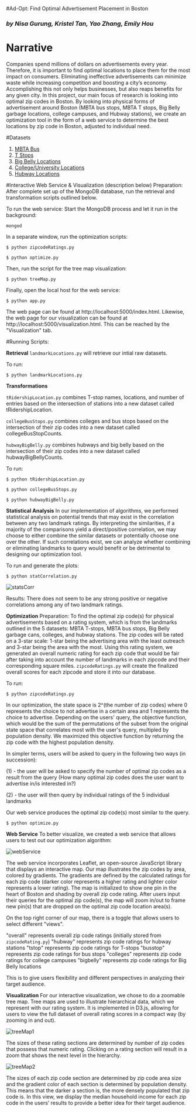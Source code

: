 #Ad-Opt: Find Optimal Advertisement Placement in Boston
### *by Nisa Gurung, Kristel Tan, Yao Zhang, Emily Hou*

# Narrative

Companies spend millions of dollars on advertisements every year. Therefore, it is important to find optimal locations to place them for the most impact on consumers. Eliminating ineffective advertisements can minimize waste while increasing competition and boosting a city’s economy. Accomplishing this not only helps businesses, but also reaps benefits for any given city. In this project, our main focus of research is looking into optimal zip codes in Boston. By looking into physical forms of advertisement around Boston (MBTA bus stops, MBTA T stops, Big Belly garbage locations, college campuses, and Hubway stations), we create an optimization tool in the form of a web service to determine the best locations by zip code in Boston, adjusted to individual need. 

#Datasets

1. [MBTA Bus](https://boston.opendatasoft.com/explore/dataset/mbta-bus-stops/)
2. [T Stops](http://erikdemaine.org/maps/mbta/mbta.yaml)
3. [Big Belly Locations](https://data.cityofboston.gov/City-Services/Big-Belly-Locations/42qi-w8d7)
4. [College/University Locations](https://boston.opendatasoft.com/explore/dataset/colleges-and-universities/)
5. [Hubway Locations](https://boston.opendatasoft.com/explore/dataset/hubway-stations-in-boston/)

#Interactive Web Service & Visualization (description below)
Preparation: After complete set up of the MongoDB database, run the retrieval and transformation scripts outlined below.

To run the web service:
Start the MongoDB process and let it run in the background:

```
mongod
```
In a separate window, run the optimization scripts:

```
$ python zipcodeRatings.py

$ python optimize.py

```
Then, run the script for the tree map visualization:

```
$ python treeMap.py
```

Finally, open the local host for the web service:

```
$ python app.py
```
The web page can be found at http://localhost:5000/index.html.
Likewise, the web page for our visualization can be found at http://localhost:5000/visualization.html. This can be reached by the "Visualization" tab.


#Running Scripts: 

**Retrieval**
`landmarkLocations.py` will retrieve our intial raw datasets. 

To run:

```
$ python landmarkLocations.py
```

**Transformations**

`tRidershipLocation.py` combines T-stop names, locations, and number of entries based on the intersection of stations into a new dataset called tRidershipLocation. 

`collegeBusStops.py` combines colleges and bus stops based on the intersection of their zip codes into a new dataset called collegeBusStopCounts. 

`hubwayBigBelly.py` combines hubways and big belly based on the intersection of their zip codes into a new dataset called hubwayBigBellyCounts.

To run:

```
$ python tRidershipLocation.py

$ python collegeBusStops.py

$ python hubwayBigBelly.py
```

**Statistical Analysis**
In our implementation of algorithms, we performed statistical analysis on potential trends that may exist in the correlation between any two landmark ratings. By interpreting the similarities, if a majority of the comparisons yield a direct/positive correlation, we may choose to either combine the similar datasets or potentially choose one over the other. If such correlations exist, we can analyze whether combining or eliminating landmarks to query would benefit or be detrimental to designing our optimization tool. 

To run and generate the plots:

```
$ python statCorrelation.py

```

![statsCorr](https://github.com/ktango/course-2016-fal-proj/blob/master/ktan_ngurung_yazhang_emilyh23/statCorrelation.png)

Results: There does not seem to be any strong positive or negative correlations among any of two landmark ratings. 


**Optimization**
Preparation:
To find the optimal zip code(s) for physical advertisements based on a rating system, which is from the landmarks outlined in the 5 datasets: MBTA T-stops, MBTA bus stops, Big Belly garbage cans, colleges, and hubway stations. The zip codes will be rated on a 3-star scale: 1-star being the advertising area with the least outreach and 3-star being the area with the most. Using this rating system, we generated an overall numeric rating for each zip code that would be fair after taking into account the number of landmarks in each zipcode and their corresponding square miles. 
`zipcodeRatings.py` will create the finalized overall scores for each zipcode and store it into our database.

To run:

```
$ python zipcodeRatings.py
```

In our optimization, the state space is 2^(the number of zip codes) where 0 represents the choice to not advertise in a certain area and 1 represents the choice to advertise. Depending on the users' query, the objective function, which would be the sum of the permutations of the subset from the original state space that correlates most with the user's query, multipled by population density. We maximized this objective function by returning the zip code with the highest population density. 

In simpler terms, users will be asked to query in the following two ways (in succession):

(1) - the user will be asked to specify the number of optimal zip codes as a result from the query (How many optimal zip codes does the user want to advertise in/is interested in?)

(2) - the user will then query by individual ratings of the 5 individual landmarks

Our web service produces the optimal zip code(s) most similar to the query. 

```
$ python optimize.py
```

**Web Service**
To better visualize, we created a web service that allows users to test out our optimization algorithm:

![webService](https://github.com/ktango/course-2016-fal-proj/blob/master/ktan_ngurung_yazhang_emilyh23/webservice.png)

The web service incorporates Leaflet, an open-source JavaScript library that displays an interactive map. Our map illustrates the zip codes by area, colored by gradients. The gradients are defined by the calculated ratings for each zip code (darker color represents a higher rating and lighter color represents a lower rating). The map is initialized to show one pin in the heart of Boston and shading by overall zip code rating. After users input their queries for the optimal zip code(s), the map will zoom in/out to frame new pin(s) that are dropped on the optimal zip code location area(s). 

On the top right corner of our map, there is a toggle that allows users to select different "views".

"overall" represents overall zip code ratings (initially stored from `zipcodeRating.py`)
"hubway" represents zip code ratings for hubway stations
"tstop" represents zip code ratings for T-stops
"busstop" represents zip code ratings for bus stops
"colleges" represents zip code ratings for college campuses
"bigbelly" represents zip code ratings for Big Belly locations

This is to give users flexibility and different perspectives in analyzing their target audience. 

**Visualization**
For our interactive visualization, we chose to do a zoomable tree map. Tree maps are used to illustrate hierarchical data, which we represent with our rating system. It is implemented in D3.js, allowing for users to view the full dataset of overall rating scores in a compact way (by zooming in and out). 

![treeMap1](https://github.com/ktango/course-2016-fal-proj/blob/master/ktan_ngurung_yazhang_emilyh23/treemap_ratings.jpg)

The sizes of these rating sections are determined by number of zip codes that possess that numeric rating. Clicking on a rating section will result in a zoom that shows the next level in the hierarchy. 

![treeMap2](https://github.com/ktango/course-2016-fal-proj/blob/master/ktan_ngurung_yazhang_emilyh23/treemap_zoomed.jpg)

The sizes of each zip code section are determined by zip code area size and the gradient color of each section is determined by population density. This means that the darker a section is, the more densely populated that zip code is. In this view, we display the median household income for each zip code in the users’ results to provide a better idea for their target audience. 

